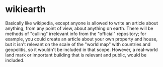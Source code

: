 # wikiearth
Basically like wikipedia, except anyone is allowed to write an article about anything, from any point of view, about anything on earth. There will be methods of "culling" irrelevant info from the "official" repository; for example, you could create an article about your own property and house, but it isn't relevant on the scale of the "world map" with countries and geopolitis, so it wouldn't be included in that scope. However, a real-world land mark or important building that is relevant and public, would be included.
